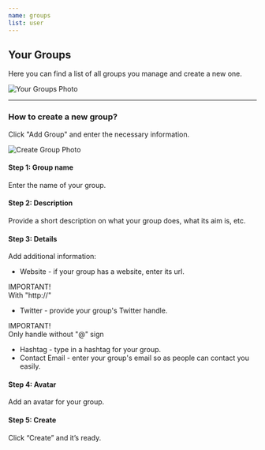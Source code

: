 ```yaml
---
name: groups
list: user
---
```

<section>

## Your Groups
Here you can find a list of all groups you manage and create a new one.

![Your Groups Photo](/images/ygroups.svg)

---

### How to create a new group?

Click "Add Group" and enter the necessary information.

![Create Group Photo](/images/createagroup.svg)

#### **Step 1: Group name**

Enter the name of your group.

#### **Step 2: Description**

Provide a short description on what your group does, what its aim is, etc.

#### **Step 3: Details**

Add additional information:
* Website - if your group has a website, enter its url.

<article class="message is-warning">
  <div class="message-header">
    IMPORTANT!
  </div>
  <div class="message-body">
    With "http://"
  </div>
</article>


* Twitter - provide your group's Twitter handle.

<article class="message is-warning">
  <div class="message-header">
    IMPORTANT!
  </div>
  <div class="message-body">
    Only handle without "@" sign
  </div>
</article>

* Hashtag - type in a hashtag for your group.
* Contact Email - enter your group's email so as people can contact you easily.

#### **Step 4: Avatar**

Add an avatar for your group.

#### **Step 5: Create**

Click “Create” and it’s ready.
</section>
